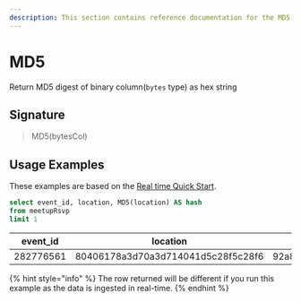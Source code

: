 ```yaml
---
description: This section contains reference documentation for the MD5 function.
---
```


# MD5

Return MD5 digest of binary column(`bytes` type) as hex string

## Signature

> MD5(bytesCol)

## Usage Examples

These examples are based on the [Real time Quick Start](../../basics/getting-started/quick-start.md#realtime).


```sql
select event_id, location, MD5(location) AS hash
from meetupRsvp 
limit 1
```

| event_id|	location	| hash |
| ------------- | ------------- | ------------- |
|282776561 |	80406178a3d70a3d714041d5c28f5c28f6	| 92a8b787e81672261aad8afcf9de3aee |


{% hint style="info" %}
The row returned will be different if you run this example as the data is ingested in real-time. 
{% endhint %}
